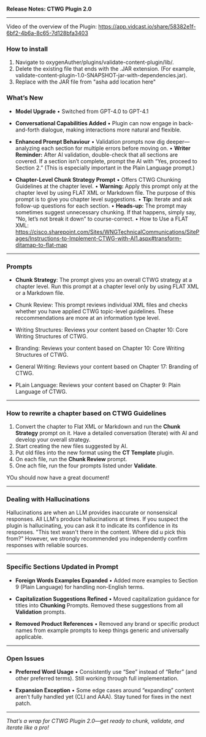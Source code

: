 **Release Notes: CTWG Plugin 2.0**

---

Video of the overview of the Plugin: https://app.vidcast.io/share/58382e1f-6bf2-4b6a-8c65-7d128bfa3403

### How to install

1. Navigate to oxygenAuther/plugins/validate-content-plugin/lib/. 
2. Delete the existing file that ends with the .JAR extension. (For example, validate-content-plugin-1.0-SNAPSHOT-jar-with-dependencies.jar). 
3. Replace with the JAR file from "asha add location here"


### What’s New

* **Model Upgrade**
  • Switched from GPT-4.0 to GPT-4.1 

* **Conversational Capabilities Added**
  • Plugin can now engage in back-and-forth dialogue, making interactions more natural and flexible.

* **Enhanced Prompt Behaviour**
  • Validation prompts now dig deeper—analyzing each section for multiple errors before moving on.
  • **Writer Reminder:** After AI validation, double-check that all sections are covered. If a section isn’t complete, prompt the AI with “Yes, proceed to Section 2.” (This is especially important in the Plain Language prompt.)

* **Chapter-Level Chunk Strategy Prompt**
  • Offers CTWG Chunking Guidelines at the chapter level.
  • **Warning:** Apply this prompt only at the chapter level by using FLAT XML or Markdown file. The purpose of this prompt is to give you chapter level suggestions.
  • **Tip:** Iterate and ask follow-up questions for each section. 
  • **Heads-up:** The prompt may sometimes suggest unnecessary chunking. If that happens, simply say, “No, let’s not break it down” to course-correct.
  • How to Use a FLAT XML: https://cisco.sharepoint.com/Sites/WNGTechnicalCommunications/SitePages/Instructions-to-Implement-CTWG-with-AI1.aspx#transform-ditamap-to-flat-map

---

### Prompts

- **Chunk Strategy**: The prompt gives you an overall CTWG strategy at a chapter level. Run this prompt at a chapter level only by using FLAT XML or a Markdown file. 

- Chunk Review: This prompt reviews individual XML files and checks whether you have applied CTWG topic-level guidelines. These reccommendations are more at an information type level.  

- Writing Structures: Reviews your content based on Chapter 10: Core Writing Structures of CTWG.

- Branding: Reviews your content based on Chapter 10: Core Writing Structures of CTWG.

- General Writing: Reviews your content based on Chapter 17: Branding of CTWG.

- PLain Language: Reviews your content based on Chapter 9: Plain Language of CTWG.

---

### How to rewrite a chapter based on CTWG Guidelines

1. Convert the chapter to Flat XML or Markdown and run the **Chunk Strategy** prompt on it. Have a detailed conversation (Iterate) with AI and develop your overall strategy.
2. Start creating the new files suggested by AI.
3. Put old files into the new format using the **CT Template** plugin. 
4. On each file, run the **Chunk Review** prompt.
5. One ach file, run the four prompts listed under **Validate**.

YOu should now have a great document!

---

### Dealing with Hallucinations

Hallucinations are when an LLM provides inaccurate or nonsensical responses. All LLM's produce hallucinations at times. If you suspect the plugin is hallucinating, you can ask it to indicate its confidence in its responses. "This text wasn't there in the content. Where did u pick this from?" However, we strongly recommended you independently confirm responses with reliable sources.

---


### Specific Sections Updated in Prompt

* **Foreign Words Examples Expanded**
  • Added more examples to Section 9 (Plain Language) for handling non-English terms.

* **Capitalization Suggestions Refined**
  • Moved capitalization guidance for titles into **Chunking** Prompts. Removed these suggestions from all **Validation** prompts.

* **Removed Product References**
  • Removed  any brand or specific product names from example prompts to keep things generic and universally applicable.

---

### Open Issues

* **Preferred Word Usage**
  • Consistently use “See” instead of “Refer” (and other preferred terms). Still working through full implementation.

* **Expansion Exception**
  • Some edge cases around “expanding” content aren’t fully handled yet (CLI and AAA). Stay tuned for fixes in the next patch.

---

*That’s a wrap for CTWG Plugin 2.0—get ready to chunk, validate, and iterate like a pro!*
